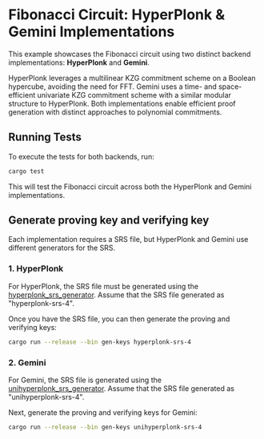 # Fibonacci Circuit: HyperPlonk & Gemini Implementations

This example showcases the Fibonacci circuit using two distinct backend implementations: **HyperPlonk** and **Gemini**.

HyperPlonk leverages a multilinear KZG commitment scheme on a Boolean hypercube, avoiding the need for FFT. 
Gemini uses a time- and space-efficient univariate KZG commitment scheme with a similar modular structure to HyperPlonk. 
Both implementations enable efficient proof generation with distinct approaches to polynomial commitments.

## Running Tests
To execute the tests for both backends, run:

```bash
cargo test
```

This will test the Fibonacci circuit across both the HyperPlonk and Gemini implementations.


## Generate proving key and verifying key


Each implementation requires a SRS file, but HyperPlonk and Gemini use different generators for the SRS.

### 1. HyperPlonk

For HyperPlonk, the SRS file must be generated using the [hyperplonk_srs_generator](https://github.com/sifnoc/plonkish/blob/setup_custom/plonkish_backend/bin/hyperplonk_srs_generator.rs). Assume that the SRS file generated as "hyperplonk-srs-4".

Once you have the SRS file, you can then generate the proving and verifying keys:

```bash
cargo run --release --bin gen-keys hyperplonk-srs-4
```

### 2. Gemini
For Gemini, the SRS file is generated using the [unihyperplonk_srs_generator](https://github.com/sifnoc/plonkish/blob/setup_custom/plonkish_backend/bin/unihyperplonk_srs_generator.rs). Assume that the SRS file generated as "unihyperplonk-srs-4".

Next, generate the proving and verifying keys for Gemini:

```bash
cargo run --release --bin gen-keys unihyperplonk-srs-4
```

